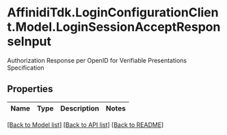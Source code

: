# AffinidiTdk.LoginConfigurationClient.Model.LoginSessionAcceptResponseInput
Authorization Response per OpenID for Verifiable Presentations Specification

## Properties

Name | Type | Description | Notes
------------ | ------------- | ------------- | -------------

[[Back to Model list]](../README.md#documentation-for-models) [[Back to API list]](../README.md#documentation-for-api-endpoints) [[Back to README]](../README.md)

